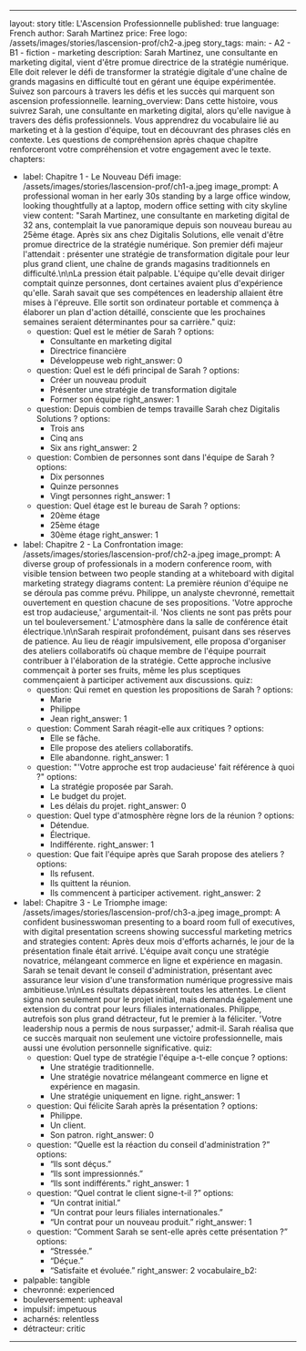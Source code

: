 ---

layout: story
title: L'Ascension Professionnelle
published: true
language: French
author: Sarah Martinez
price: Free
logo: /assets/images/stories/lascension-prof/ch2-a.jpeg
story_tags:
  main:
    - A2
    - B1
    - fiction
    - marketing
description: Sarah Martinez, une consultante en marketing digital, vient d'être promue directrice de la stratégie numérique. Elle doit relever le défi de transformer la stratégie digitale d'une chaîne de grands magasins en difficulté tout en gérant une équipe expérimentée. Suivez son parcours à travers les défis et les succès qui marquent son ascension professionnelle.
learning_overview: Dans cette histoire, vous suivrez Sarah, une consultante en marketing digital, alors qu'elle navigue à travers des défis professionnels. Vous apprendrez du vocabulaire lié au marketing et à la gestion d'équipe, tout en découvrant des phrases clés en contexte. Les questions de compréhension après chaque chapitre renforceront votre compréhension et votre engagement avec le texte.
chapters:
  - label: Chapitre 1 - Le Nouveau Défi
    image: /assets/images/stories/lascension-prof/ch1-a.jpeg
    image_prompt: A professional woman in her early 30s standing by a large office window, looking thoughtfully at a laptop, modern office setting with city skyline view
    content: "Sarah Martinez, une consultante en marketing digital de 32 ans, contemplait la vue panoramique depuis son nouveau bureau au 25ème étage. Après six ans chez Digitalis Solutions, elle venait d'être promue directrice de la stratégie numérique. Son premier défi majeur l'attendait : présenter une stratégie de transformation digitale pour leur plus grand client, une chaîne de grands magasins traditionnels en difficulté.\n\nLa pression était palpable. L'équipe qu'elle devait diriger comptait quinze personnes, dont certaines avaient plus d'expérience qu'elle. Sarah savait que ses compétences en leadership allaient être mises à l'épreuve. Elle sortit son ordinateur portable et commença à élaborer un plan d'action détaillé, consciente que les prochaines semaines seraient déterminantes pour sa carrière."
    quiz:
      - question: Quel est le métier de Sarah ?
        options:
          - Consultante en marketing digital
          - Directrice financière
          - Développeuse web
        right_answer: 0
      - question: Quel est le défi principal de Sarah ?
        options:
          - Créer un nouveau produit
          - Présenter une stratégie de transformation digitale
          - Former son équipe
        right_answer: 1
      - question: Depuis combien de temps travaille Sarah chez Digitalis Solutions ?
        options:
          - Trois ans
          - Cinq ans
          - Six ans
        right_answer: 2
      - question: Combien de personnes sont dans l'équipe de Sarah ?
        options:
          - Dix personnes
          - Quinze personnes
          - Vingt personnes
        right_answer: 1
      - question: Quel étage est le bureau de Sarah ?
        options:
          - 20ème étage
          - 25ème étage
          - 30ème étage
        right_answer: 1
  - label: Chapitre 2 - La Confrontation
    image: /assets/images/stories/lascension-prof/ch2-a.jpeg
    image_prompt: A diverse group of professionals in a modern conference room, with visible tension between two people standing at a whiteboard with digital marketing strategy diagrams
    content: La première réunion d'équipe ne se déroula pas comme prévu. Philippe, un analyste chevronné, remettait ouvertement en question chacune de ses propositions. 'Votre approche est trop audacieuse,' argumentait-il. 'Nos clients ne sont pas prêts pour un tel bouleversement.' L'atmosphère dans la salle de conférence était électrique.\n\nSarah respirait profondément, puisant dans ses réserves de patience. Au lieu de réagir impulsivement, elle proposa d'organiser des ateliers collaboratifs où chaque membre de l'équipe pourrait contribuer à l'élaboration de la stratégie. Cette approche inclusive commençait à porter ses fruits, même les plus sceptiques commençaient à participer activement aux discussions.
    quiz:
      - question: Qui remet en question les propositions de Sarah ?
        options:
          - Marie
          - Philippe
          - Jean
        right_answer: 1
      - question: Comment Sarah réagit-elle aux critiques ?
        options:
          - Elle se fâche.
          - Elle propose des ateliers collaboratifs.
          - Elle abandonne.
        right_answer: 1
      - question: "'Votre approche est trop audacieuse' fait référence à quoi ?"
        options:
          - La stratégie proposée par Sarah.
          - Le budget du projet.
          - Les délais du projet.
        right_answer: 0
      - question: Quel type d'atmosphère règne lors de la réunion ?
        options:
          - Détendue.
          - Électrique.
          - Indifférente.
        right_answer: 1
      - question: Que fait l'équipe après que Sarah propose des ateliers ?
        options:
          - Ils refusent.
          - Ils quittent la réunion.
          - Ils commencent à participer activement.
        right_answer: 2
  - label: Chapitre 3 - Le Triomphe
    image: /assets/images/stories/lascension-prof/ch3-a.jpeg
    image_prompt: A confident businesswoman presenting to a board room full of executives, with digital presentation screens showing successful marketing metrics and strategies
    content: Après deux mois d'efforts acharnés, le jour de la présentation finale était arrivé. L'équipe avait conçu une stratégie novatrice, mélangeant commerce en ligne et expérience en magasin. Sarah se tenait devant le conseil d'administration, présentant avec assurance leur vision d'une transformation numérique progressive mais ambitieuse.\n\nLes résultats dépassèrent toutes les attentes. Le client signa non seulement pour le projet initial, mais demanda également une extension du contrat pour leurs filiales internationales. Philippe, autrefois son plus grand détracteur, fut le premier à la féliciter. 'Votre leadership nous a permis de nous surpasser,' admit-il. Sarah réalisa que ce succès marquait non seulement une victoire professionnelle, mais aussi une évolution personnelle significative.
    quiz:
      - question: Quel type de stratégie l'équipe a-t-elle conçue ?
        options:
          - Une stratégie traditionnelle.
          - Une stratégie novatrice mélangeant commerce en ligne et expérience en magasin.
          - Une stratégie uniquement en ligne.
        right_answer: 1
      - question: Qui félicite Sarah après la présentation ?
        options:
          - Philippe.
          - Un client.
          - Son patron.
        right_answer: 0
      - question: “Quelle est la réaction du conseil d'administration ?”
        options:
         - “Ils sont déçus.”
         - “Ils sont impressionnés.”
         - “Ils sont indifférents.”
        right_answer: 1
      - question: “Quel contrat le client signe-t-il ?”
        options:
         - “Un contrat initial.”
         - “Un contrat pour leurs filiales internationales.”
         - “Un contrat pour un nouveau produit.”
        right_answer: 1
      - question: “Comment Sarah se sent-elle après cette présentation ?”
        options:
         - “Stressée.”
         - “Déçue.”
         - “Satisfaite et évoluée.”
        right_answer: 2
vocabulaire_b2:
  - palpable: tangible
  - chevronné: experienced
  - bouleversement: upheaval
  - impulsif: impetuous
  - acharnés: relentless
  - détracteur: critic
---
